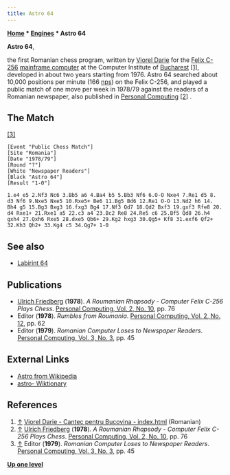 ```yaml
---
title: Astro 64
---
```

**[Home](Home "Home") * [Engines](Engines "Engines") * Astro 64**

**Astro 64**,

the first Romanian chess program, written by [Viorel Darie](Viorel_Darie "Viorel Darie") for the [Felix C-256](https://ro.wikipedia.org/wiki/Felix_C) [mainframe computer](https://en.wikipedia.org/wiki/Mainframe_computer) at the Computer Institute of [Bucharest](https://en.wikipedia.org/wiki/Bucharest) <a id="cite-note-1" href="#cite-ref-1">[1]</a>, developed in about two years starting from 1976.
Astro 64 searched about 10,000 positions per minute (166 [nps](Nodes_per_Second "Nodes per Second")) on the Felix C-256, and played a public match of one move per week in 1978/79 against the readers of a Romanian newspaper, also published in [Personal Computing](Personal_Computing "Personal Computing") <a id="cite-note-2" href="#cite-ref-2">[2]</a> .

## The Match

<a id="cite-note-3" href="#cite-ref-3">[3]</a>

```
[Event "Public Chess Match"]
[Site "Romania"]
[Date "1978/79"]
[Round "?"]
[White "Newspaper Readers"]
[Black "Astro 64"]
[Result "1-0"]

1.e4 e5 2.Nf3 Nc6 3.Bb5 a6 4.Ba4 b5 5.Bb3 Nf6 6.O-O Nxe4 7.Re1 d5 8.
d3 Nf6 9.Nxe5 Nxe5 10.Rxe5+ Be6 11.Bg5 Bd6 12.Re1 O-O 13.Nd2 h6 14.
Bh4 g5 15.Bg3 Bxg3 16.fxg3 Bg4 17.Nf3 Qd7 18.Qd2 Bxf3 19.gxf3 Rfe8 20.
d4 Rxe1+ 21.Rxe1 a5 22.c3 a4 23.Bc2 Re8 24.Re5 c6 25.Bf5 Qd8 26.h4
gxh4 27.Qxh6 Rxe5 28.dxe5 Qb6+ 29.Kg2 hxg3 30.Qg5+ Kf8 31.exf6 Qf2+
32.Kh3 Qh2+ 33.Kg4 c5 34.Qg7+ 1-0

```

## See also

- [Labirint 64](Labirint_64 "Labirint 64")

## Publications

- [Ulrich Friedberg](index.php?title=Ulrich_Friedberg&action=edit&redlink=1 "Ulrich Friedberg (page does not exist)") (**1978**). *A Roumanian Rhapsody - Computer Felix C-256 Plays Chess*. [Personal Computing, Vol. 2, No. 10](Personal_Computing#2_10 "Personal Computing"), pp. 76
- Editor (**1978**). *Rumbles from Roumania*. [Personal Computing, Vol. 2, No. 12](Personal_Computing#2_12 "Personal Computing"), pp. 62
- Editor (**1979**). *Romanian Computer Loses to Newspaper Readers*. [Personal Computing, Vol. 3, No. 3](Personal_Computing#3_3 "Personal Computing"), pp. 45

## External Links

- [Astro from Wikipedia](https://en.wikipedia.org/wiki/Astro)
- [astro- Wiktionary](https://en.wiktionary.org/wiki/astro-)

## References

1. <a id="cite-ref-1" href="#cite-note-1">↑</a> [Viorel Darie - Cantec pentru Bucovina - index.html](http://www.vioreldarie.ro/index.php?ToDo=ActInfo) (Romanian)
1. <a id="cite-ref-2" href="#cite-note-2">↑</a> [Ulrich Friedberg](index.php?title=Ulrich_Friedberg&action=edit&redlink=1 "Ulrich Friedberg (page does not exist)") (**1978**). *A Roumanian Rhapsody - Computer Felix C-256 Plays Chess*. [Personal Computing, Vol. 2, No. 10](Personal_Computing#2_10 "Personal Computing"), pp. 76
1. <a id="cite-ref-3" href="#cite-note-3">↑</a> Editor (**1979**). *Romanian Computer Loses to Newspaper Readers*. [Personal Computing, Vol. 3, No. 3](Personal_Computing#3_3 "Personal Computing"), pp. 45

**[Up one level](Engines "Engines")**


